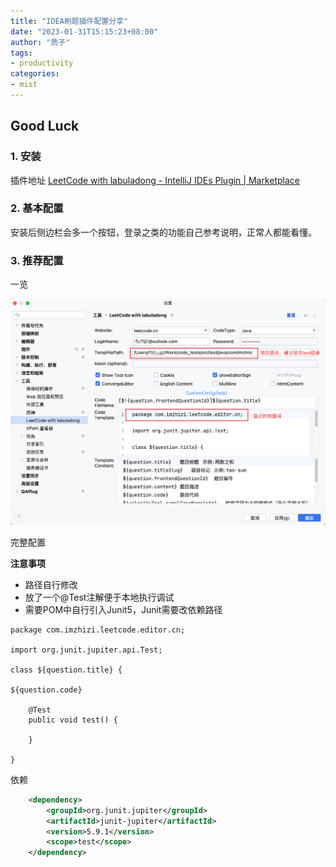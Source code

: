 ```yaml
---
title: "IDEA刷题插件配置分享"
date: "2023-01-31T15:15:23+08:00"
author: "质子"
tags:
- productivity
categories:
- mist
---
```


## Good Luck

### 1. 安装
插件地址 [LeetCode with labuladong - IntelliJ IDEs Plugin | Marketplace](https://plugins.jetbrains.com/plugin/19317-leetcode-with-labuladong)


### 2. 基本配置
安装后侧边栏会多一个按钮，登录之类的功能自己参考说明，正常人都能看懂。


### 3. 推荐配置
一览

![](../../images/Snipaste_2023-01-31_11-02-51.png)



完整配置

**注意事项**
- 路径自行修改
- 放了一个@Test注解便于本地执行调试
- 需要POM中自行引入Junit5，Junit需要改依赖路径

```
package com.imzhizi.leetcode.editor.cn;

import org.junit.jupiter.api.Test;

class ${question.title} {

${question.code}

    @Test
    public void test() {

    }

}

```

依赖
```xml
    <dependency>
        <groupId>org.junit.jupiter</groupId>
        <artifactId>junit-jupiter</artifactId>
        <version>5.9.1</version>
        <scope>test</scope>
    </dependency>
```